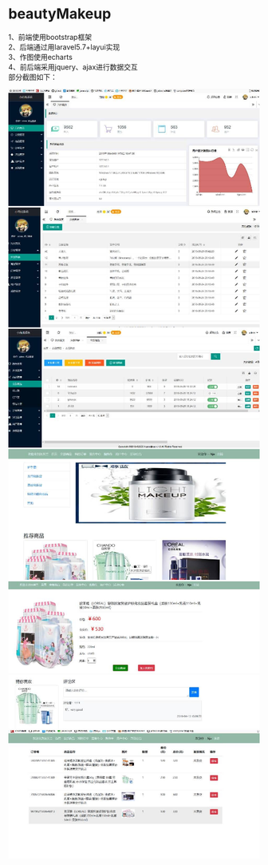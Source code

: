 # beautyMakeup
1、前端使用bootstrap框架<br>
2、后端通过用laravel5.7+layui实现<br>
3、作图使用echarts<br>
4、前后端采用jquery、ajax进行数据交互<br>
部分截图如下：

![image](https://github.com/hja2017/beautyMakeup/raw/master/images/TIM图片20190611205652.jpg)
![image](https://github.com/hja2017/beautyMakeup/raw/master/images/TIM图片20190611205701.jpg)
![image](https://github.com/hja2017/beautyMakeup/raw/master/images/TIM图片20190611205711.jpg)
![image](https://github.com/hja2017/beautyMakeup/raw/master/images/TIM图片20190611205719.jpg)
![image](https://github.com/hja2017/beautyMakeup/raw/master/images/TIM图片20190611205723.jpg)
![image](https://github.com/hja2017/beautyMakeup/raw/master/images/TIM图片20190611205731.jpg)

